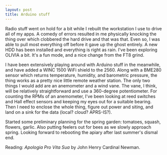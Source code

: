 ```yaml
---
layout: post
title: Arduino stuff
---
```


Radio stuff went on hold for a bit while I rebuilt the workstation I use to drive
all of my apps. A comedy of errors resulted in me physically knocking the thing over
which clobbered the hard drive and that was that. Even so, I was able to pull most
everything off before it gave up the ghost entirely. A new HDD has been installed and
everything is right as rain. I've been exploring OLIVIA a bit. It's a fun mode, and a
nice change from the FT8 grind.

I have been extensively playing around with Arduino stuff in the meanwhile, and have added
a WINC 1500 WiFi shield to the 2560. Along with a BME280 sensor which returns temperature, humidity,
and barometric pressure, the thing works as a pretty nice little remote weather station. The
only two things I would add are an anemometer and a wind vane. The vane, I think, will be
relatively straightforward and use a 360-degree potentiometer. For counting the RPMs of an
anemometer, I've been looking at reed switches and Hall effect sensors and keeping my eyes
out for a suitable bearing. Then I need to enclose the whole thing, figure out power and
siting, and land on a sink for the data (local? cloud? APRS-IS?).

Started some preliminary planning for the spring garden: tomatoes, squash, flowers, garlic.
Also putting feelers out for bees as we slowly approach spring. Looking forward to rebooting
the apiary after last summer's dismal end.

Reading: _Apologia Pro Vita Sua_ by John Henry Cardinal Newman.  
